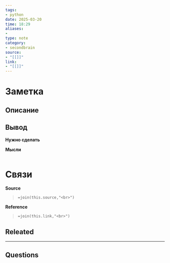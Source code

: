 ```yaml
---
tags: 
- python
date: 2025-03-20
time: 18:29
aliases: 
-
type: note
category: 
- secondbrain
source: 
- "[[]]"
link: 
- "[[]]"
---
```

# Заметка

**Описание**
- 

**Вывод**
- 


**Нужно сделать**


**Мысли**



```python

```

# Связи

**Source**
>`=join(this.source,"<br>")`

**Reference**
>`=join(this.link,"<br>")`


**Releated**
-

---

**Questions**
-